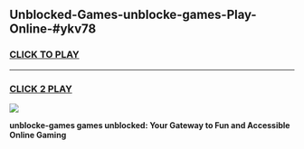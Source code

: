 
## Unblocked-Games-unblocke-games-Play-Online-#ykv78
<h3>
<a href="https://premium.freeplayer.one?title=unblocke-games&ref=27F">CLICK TO PLAY</a></h3>
<hr>

<h3>
<a href="https://premium.freeplayer.one?title=unblocke-games&ref=27F">CLICK 2 PLAY</a>
  
</h3>

<a href="https://premium.freeplayer.one?title=unblocke-games&ref=27F"><img src="https://clearcache.store/games.png"></a>


**unblocke-games games unblocked: Your Gateway to Fun and Accessible Online Gaming**
